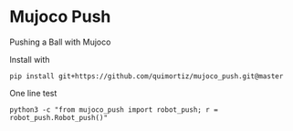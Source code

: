 # Mujoco Push


Pushing a Ball with Mujoco

Install with 

```
pip install git+https://github.com/quimortiz/mujoco_push.git@master
```

One line test

```
python3 -c "from mujoco_push import robot_push; r = robot_push.Robot_push()"
```




